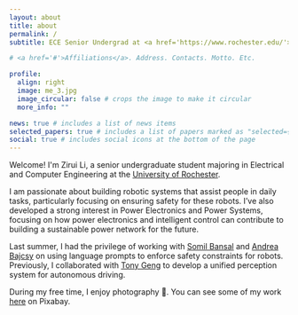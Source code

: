 ```yaml
---
layout: about
title: about
permalink: /
subtitle: ECE Senior Undergrad at <a href='https://www.rochester.edu/'>UR</a>

# <a href='#'>Affiliations</a>. Address. Contacts. Motto. Etc.

profile:
  align: right
  image: me_3.jpg
  image_circular: false # crops the image to make it circular
  more_info: ""

news: true # includes a list of news items
selected_papers: true # includes a list of papers marked as "selected={true}"
social: true # includes social icons at the bottom of the page
---
```


Welcome! I'm Zirui Li, a senior undergraduate student majoring in Electrical and Computer Engineering at the [University of Rochester](https://www.rochester.edu/).  

I am passionate about building robotic systems that assist people in daily tasks, particularly focusing on ensuring safety for these robots. I’ve also developed a strong interest in Power Electronics and Power Systems, focusing on how power electronics and intelligent control can contribute to building a sustainable power network for the future.

Last summer, I had the privilege of working with [Somil Bansal](https://smlbansal.github.io/) and [Andrea Bajcsy](https://www.cs.cmu.edu/~abajcsy/) on using language prompts to enforce safety constraints for robots. Previously, I collaborated with [Tony Geng](https://www.tonytgeng.com/) to develop a unified perception system for autonomous driving.

During my free time, I enjoy photography 📸. You can see some of my work [here](https://pixabay.com/users/ambitiousbanana-12117970/) on Pixabay.